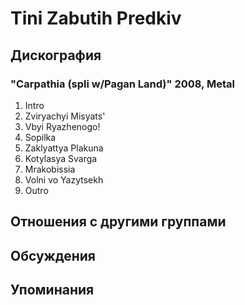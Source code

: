 # Tini Zabutih Predkiv



## Дискография

### "Carpathia (spli w/Pagan Land)" 2008, Metal

1. Intro   
2. Zviryachyi Misyats'   
3. Vbyi Ryazhenogo!   
4. Sopilka   
5. Zaklyattya Plakuna   
6. Kotylasya Svarga   
7. Mrakobissia   
8. Volni vo Yazytsekh   
9. Outro 


## Отношения с другими группами


## Обсуждения


## Упоминания

